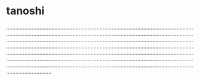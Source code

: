 # tanoshi

..................................................................................................................................................................................................................................................................................................................................................................................................................................................................................................................................................................................................................................................................................................................................................................................................................................................................................................................................